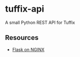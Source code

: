 # tuffix-api

A small Python REST API for Tuffix

## Resources

- [Flask on NGINX](https://www.digitalocean.com/community/tutorials/how-to-serve-flask-applications-with-uswgi-and-nginx-on-ubuntu-18-04)
